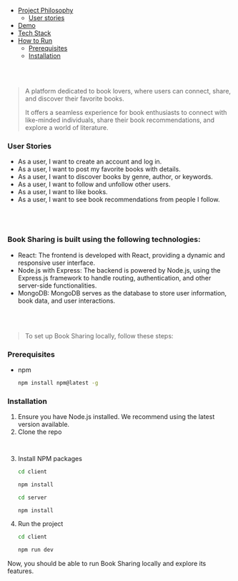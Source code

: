 

- [Project Philosophy](#project-description)
  - [User stories](#user-stories)
- [Demo](#demo)
- [Tech Stack](#tech-stack)
- [How to Run](#how-to-run)
  - [Prerequisites](#prerequisites)
  - [Installation](#installation)

<br><br>

<!-- project philosophy -->
<a name="project-description"></a>


> A platform dedicated to book lovers, where users can connect, share, and discover their favorite books.
>
> It offers a seamless experience for book enthusiasts to connect with like-minded individuals, share their book recommendations, and explore a world of literature.

<a name="user-stories"></a>
### User Stories
- As a user, I want to create an account and log in.
- As a user, I want to post my favorite books with details.
- As a user, I want to discover books by genre, author, or keywords.
- As a user, I want to follow and unfollow other users.
- As a user, I want to like books.
- As a user, I want to see book recommendations from people I follow.

<br><br>

###  Book Sharing is built using the following technologies:
- React: The frontend is developed with React, providing a dynamic and responsive user interface.
- Node.js with Express: The backend is powered by Node.js, using the Express.js framework to handle routing, authentication, and other server-side functionalities.
- MongoDB: MongoDB serves as the database to store user information, book data, and user interactions.

<br><br>

<!-- How to run -->
<a name="how-to-run"></a>
> To set up Book Sharing locally, follow these steps:

### Prerequisites
<a name="prerequisites"></a>

* npm
  ```sh
  npm install npm@latest -g
  ```

### Installation
<a name="installation"></a>

1. Ensure you have Node.js installed. We recommend using the latest version available.
2. Clone the repo
   ```sh
  
   ```
3. Install NPM packages
   ```sh
   cd client
   ```
   ```sh
   npm install
   ```
    ```sh
   cd server
   ```
   ```sh
   npm install
   ```
4. Run the project
   ```sh
   cd client
   ```
   ```sh
   npm run dev
   ```

Now, you should be able to run Book Sharing locally and explore its features.
